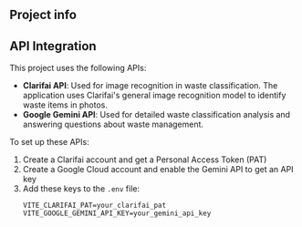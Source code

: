 

## Project info

## API Integration

This project uses the following APIs:

- **Clarifai API**: Used for image recognition in waste classification. The application uses Clarifai's general image recognition model to identify waste items in photos.
- **Google Gemini API**: Used for detailed waste classification analysis and answering questions about waste management.

To set up these APIs:

1. Create a Clarifai account and get a Personal Access Token (PAT)
2. Create a Google Cloud account and enable the Gemini API to get an API key
3. Add these keys to the `.env` file:
   ```
   VITE_CLARIFAI_PAT=your_clarifai_pat
   VITE_GOOGLE_GEMINI_API_KEY=your_gemini_api_key
   ```

